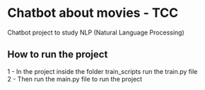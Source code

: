 # Chatbot about movies - TCC
Chatbot project to study NLP (Natural Language Processing)

## How to run the project
1 - In the project inside the folder train_scripts run the train.py file <br>
2 - Then run the main.py file to run the project

